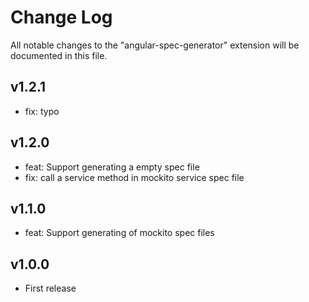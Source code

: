 # Change Log

All notable changes to the "angular-spec-generator" extension will be documented in this file.

## v1.2.1

- fix: typo
  
## v1.2.0

- feat: Support generating a empty spec file
- fix: call a service method in mockito service spec file

## v1.1.0

- feat: Support generating of mockito spec files
  

## v1.0.0

- First release